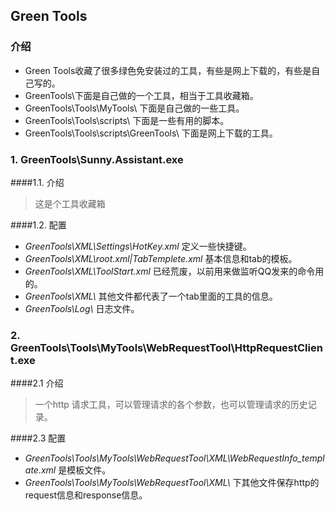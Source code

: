 ## Green Tools

### 介绍
* Green Tools收藏了很多绿色免安装过的工具，有些是网上下载的，有些是自己写的。
* GreenTools\下面是自己做的一个工具，相当于工具收藏箱。
* GreenTools\Tools\MyTools\ 下面是自己做的一些工具。
* GreenTools\Tools\scripts\ 下面是一些有用的脚本。
* GreenTools\Tools\scripts\GreenTools\ 下面是网上下载的工具。

### 1. GreenTools\Sunny.Assistant.exe

####1.1. 介绍
>这是个工具收藏箱

####1.2. 配置
>
* _GreenTools\XML\Settings\HotKey.xml_ 定义一些快捷键。
* _GreenTools\XML\root.xml|TabTemplete.xml_ 基本信息和tab的模板。
* _GreenTools\XML\ToolStart.xml_ 已经荒废，以前用来做监听QQ发来的命令用的。
* _GreenTools\XML\\_ 其他文件都代表了一个tab里面的工具的信息。
* _GreenTools\Log\\_ 日志文件。

### 2. GreenTools\Tools\MyTools\WebRequestTool\HttpRequestClient.exe

####2.1 介绍
>一个http 请求工具，可以管理请求的各个参数，也可以管理请求的历史记录。

####2.3 配置
>
* _GreenTools\Tools\MyTools\WebRequestTool\XML\WebRequestInfo_template.xml_ 是模板文件。
* _GreenTools\Tools\MyTools\WebRequestTool\XML\\_ 下其他文件保存http的request信息和response信息。
